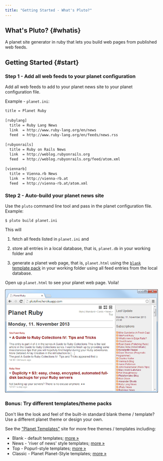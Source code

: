 ```yaml
---
title: "Getting Started - What's Pluto?"
---
```



## What's Pluto?   {#whatis}

A planet site generator in ruby
that lets you build web pages from published web feeds.



## Getting Started    {#start}

### Step 1 - Add all web feeds to your planet configuration

Add all web feeds to add to your planet news site
to your planet configuration file.

Example - `planet.ini`:

```
title = Planet Ruby

[rubylang]
  title = Ruby Lang News
  link  = http://www.ruby-lang.org/en/news
  feed  = http://www.ruby-lang.org/en/feeds/news.rss

[rubyonrails]
  title = Ruby on Rails News
  link  = http://weblog.rubyonrails.org
  feed  = http://weblog.rubyonrails.org/feed/atom.xml

[viennarb]
  title = Vienna.rb News
  link  = http://vienna-rb.at
  feed  = http://vienna-rb.at/atom.xml
```


### Step 2 - Auto-build your planet news site

Use the `pluto` command line tool and pass in the
planet configuration file. Example:

```
$ pluto build planet.ini
```

This will

1) fetch all feeds listed in `planet.ini` and

2) store all entries in a local database, that is, `planet.db` in your working folder and

3) generate a planet web page, that is, `planet.html` using the [`blank` template pack](https://github.com/planet-templates/planet-blank) in your working folder using all feed entries from the local database.

Open up `planet.html` to see your planet web page. Voila!


![](i/pluto.png)


### Bonus: Try different templates/theme packs

Don't like the look and feel of the built-in standard blank theme / template?
Use a different planet theme or design your own.

See the ["Planet Templates"](https://github.com/planet-templates) site for more free themes / templates including:

- Blank - default templates; [more »](https://github.com/planet-templates/planet-blank)
- News - 'river of news' style templates; [more »](https://github.com/planet-templates/planet-news)
- Top -  Popurl-style templates; [more »](https://github.com/planet-templates/planet-top)
- Classic -  Planet Planet-Style templates; [more »](https://github.com/planet-templates/planet-classic)
